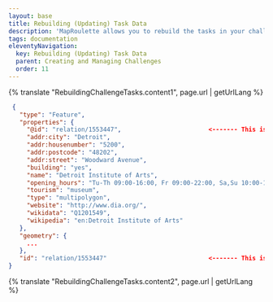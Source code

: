 ```yaml
---
layout: base
title: Rebuilding (Updating) Task Data
description: 'MapRoulette allows you to rebuild the tasks in your challenge with more recent data to add new tasks, update existing ones, and clear out untouched stale ones that no longer need to be addressed'
tags: documentation
eleventyNavigation:
  key: Rebuilding (Updating) Task Data
  parent: Creating and Managing Challenges
  order: 11
---
```


{% translate "RebuildingChallengeTasks.content1", page.url | getUrlLang %}

```json
 {
   "type": "Feature",
   "properties": {
     "@id": "relation/1553447",                        <------- This is fine
     "addr:city": "Detroit",
     "addr:housenumber": "5200",
     "addr:postcode": "48202",
     "addr:street": "Woodward Avenue",
     "building": "yes",
     "name": "Detroit Institute of Arts",
     "opening_hours": "Tu-Th 09:00-16:00, Fr 09:00-22:00, Sa,Su 10:00-17:00",
     "tourism": "museum",
     "type": "multipolygon",
     "website": "http://www.dia.org/",
     "wikidata": "Q1201549",
     "wikipedia": "en:Detroit Institute of Arts"
   },
   "geometry": {
     ...
   },
   "id": "relation/1553447"                            <------- This is fine
}
```

{% translate "RebuildingChallengeTasks.content2", page.url | getUrlLang %}
